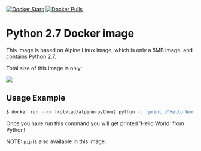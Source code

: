 [![Docker Stars](https://img.shields.io/docker/stars/frolvlad/alpine-python2.svg?style=flat-square)](https://hub.docker.com/r/frolvlad/alpine-python2/)
[![Docker Pulls](https://img.shields.io/docker/pulls/frolvlad/alpine-python2.svg?style=flat-square)](https://hub.docker.com/r/frolvlad/alpine-python2/)


Python 2.7 Docker image
=======================

This image is based on Alpine Linux image, which is only a 5MB image, and contains
[Python 2.7](https://www.python.org/).

Total size of this image is only:

[![](https://badge.imagelayers.io/frolvlad/alpine-python2:latest.svg)](https://imagelayers.io/?images=frolvlad/alpine-python2:latest 'Get your own badge on imagelayers.io')


Usage Example
-------------

```bash
$ docker run --rm frolvlad/alpine-python2 python -c 'print u"Hello World"'
```

Once you have run this command you will get printed 'Hello World' from Python!

NOTE: `pip` is also available in this image.
